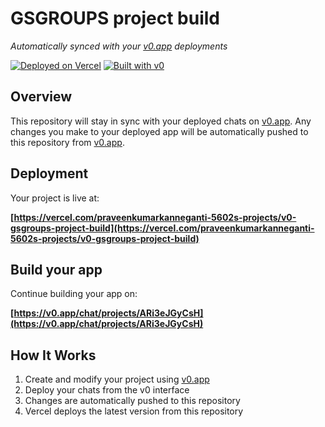 # GSGROUPS project build

*Automatically synced with your [v0.app](https://v0.app) deployments*

[![Deployed on Vercel](https://img.shields.io/badge/Deployed%20on-Vercel-black?style=for-the-badge&logo=vercel)](https://vercel.com/praveenkumarkanneganti-5602s-projects/v0-gsgroups-project-build)
[![Built with v0](https://img.shields.io/badge/Built%20with-v0.app-black?style=for-the-badge)](https://v0.app/chat/projects/ARi3eJGyCsH)

## Overview

This repository will stay in sync with your deployed chats on [v0.app](https://v0.app).
Any changes you make to your deployed app will be automatically pushed to this repository from [v0.app](https://v0.app).

## Deployment

Your project is live at:

**[https://vercel.com/praveenkumarkanneganti-5602s-projects/v0-gsgroups-project-build](https://vercel.com/praveenkumarkanneganti-5602s-projects/v0-gsgroups-project-build)**

## Build your app

Continue building your app on:

**[https://v0.app/chat/projects/ARi3eJGyCsH](https://v0.app/chat/projects/ARi3eJGyCsH)**

## How It Works

1. Create and modify your project using [v0.app](https://v0.app)
2. Deploy your chats from the v0 interface
3. Changes are automatically pushed to this repository
4. Vercel deploys the latest version from this repository